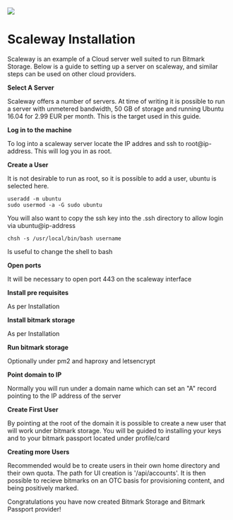 # ![](https://www.scaleway.com/img/scaleway.a5b3.svg)

# Scaleway Installation

Scaleway is an example of a Cloud server well suited to run Bitmark Storage.  Below is a guide to setting up a server on scaleway, and similar steps can be used on other cloud providers.

**Select A Server**

Scaleway offers a number of servers.  At time of writing it is possible to run a server with unmetered bandwidth, 50 GB of storage and running Ubuntu 16.04 for 2.99 EUR per month.  This is the target used in this guide.

**Log in to the machine**

To log into a scaleway server locate the IP addres and ssh to root@ip-address.  This will log you in as root.

**Create a User**

It is not desirable to run as root, so it is possible to add a user, ubuntu is selected here.

```
useradd -m ubuntu
sudo usermod -a -G sudo ubuntu
```

 You will also want to copy the ssh key into the .ssh directory to allow login via ubuntu@ip-address

```
chsh -s /usr/local/bin/bash username
```

 Is useful to change the shell to bash

**Open ports**

It will be necessary to open port 443 on the scaleway interface

**Install pre requisites**

As per Installation

**Install bitmark storage**

As per Installation

**Run bitmark storage**

Optionally under pm2 and haproxy and letsencrypt

**Point domain to IP**

Normally you will run under a domain name which can set an "A" record pointing to the IP address of the server

**Create First User**

By pointing at the root of the domain it is possible to create a new user that will work under bitmark storage.  You will be guided to installing your keys and to your bitmark passport located under profile/card

**Creating more Users**

Recommended would be to create users in their own home directory and their own quota.  The path for UI creation is '/api/accounts'.  It is then possible to recieve bitmarks on an OTC basis for provisioning content, and being positively marked.

Congratulations you have now created Bitmark Storage and Bitmark Passport provider!

